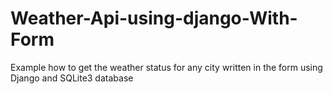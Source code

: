 # Weather-Api-using-django-With-Form
Example how to get the weather status for any city written in the form using Django and SQLite3 database
